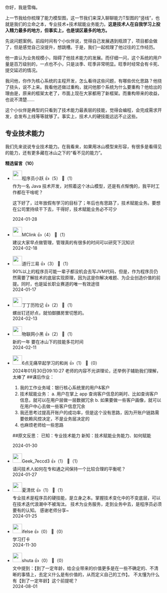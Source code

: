 你好，我是雪梅。

上一节我给你梳理了能力模型图，这一节我们来深入聊聊能力T型图的“竖线”，也就是我们的立命之本，专业技术+技术赋能业务能力。**这是技术人在自我学习上投入精力最多的地方，但事实上，也是误区最多的地方。**

先说问题案例。前段时间有个小伙伴说，觉得自己发展遇到瓶颈了，项目都会做了，但是感觉自己没提升，想跳槽。于是，我们一起梳理了他过往的工作经历。

他一直认为业务规模小，阻碍了他技术能力的发展。而仔细一问，这个系统的用户量是百万级别的，一点也不小，只是淡季、旺季非常明显。旺季时经常会有卡死、提交延迟的情况。

我问他，你作为核心系统的主程开发，怎么看待这些问题，有哪些优化思路？他挠了挠头，说不上来。我看他还做过重构，就问他那个系统为什么要重构？他给出的理由是，原来的框架太老了，市面上现在大家都用了新框架。而重构带来的收益，也说不清楚……

这个小伙伴是典型的只看到了技术能力最表层的技能，觉得会编程，会完成需求开发，会发布上线等等就够了。事实上，技术人的硬技能远远不止这些。

## 专业技术能力

我们先来说说专业技术能力。在我看来，如果用冰山模型来形容，有很多是看得见的能力，还有更多藏在冰山之下的“看不见的能力”。
<div><strong>精选留言（10）</strong></div><ul>
<li><img src="https://static001.geekbang.org/account/avatar/00/0f/7e/bb/947c329a.jpg" width="30px"><span>程序员小跃</span> 👍（5） 💬（1）<div>作为一名 Java 技术开发，对照着这个冰山模型，还是有点惭愧的，我平时工作都在干啥呢？

这下好了，过年放假有学习的目标了；年后也有思路了，技术赋能业务。要想在公司里持续干下去，干得好，技术赋能业务必不可少</div>2024-01-28</li><br/><li><img src="https://static001.geekbang.org/account/avatar/00/15/e8/55/63189817.jpg" width="30px"><span>MClink</span> 👍（4） 💬（1）<div>建议大家早点做管理，管理真的有很多的时间可以研究下沉知识</div>2024-02-18</li><br/><li><img src="https://static001.geekbang.org/account/avatar/00/11/3a/ec/29ae62c5.jpg" width="30px"><span>道行三易</span> 👍（3） 💬（1）<div>90%以上的程序员可能一辈子都没机会去写JVM代码，但是，作为程序员仍然需要了解技术的底层实现原理，因为这是你解决难题、为企业创造价值的前提。同时，也是延长职业赛道的唯一有效途径</div>2024-01-17</li><br/><li><img src="https://static001.geekbang.org/account/avatar/00/19/5b/08/b0b0db05.jpg" width="30px"><span>丁丁历险记</span> 👍（2） 💬（1）<div>螺丝钉还好点，就怕御膳房里切葱的。</div>2024-02-13</li><br/><li><img src="https://static001.geekbang.org/account/avatar/00/0f/89/1f/2f74fde2.jpg" width="30px"><span>物联网小黑</span> 👍（2） 💬（1）<div>新的一年 要在冰山下的技能多花时间</div>2024-02-11</li><br/><li><img src="https://static001.geekbang.org/account/avatar/00/19/fd/58/1af629c7.jpg" width="30px"><span>6点无痛早起学习的和尚</span> 👍（1） 💬（0）<div>2024年01月30日09:10:27
老师的内容不光讲理论，还举例子辅助我们理解，太棒了
##课后作业：
1. 我的工作业务域：银行核心系统里的用户&amp;客户
2. 技术赋能业务：
  a. 用户在掌上 app 查询客户信息的耗时、比如查询客户信息，就可以在用户层做一层数据冗余
  b. 如果要做一些客户画像，就可以在用户中心去做一些客户信息冗余
3. 我还思考过提高开账户的成功率，但是这个没有思路，因为开账户链路需要依赖风控决定，不是业务层决定的
4. 也麻烦老师给一些思路

##原文反思：
已知：专业技术能力
新知：技术赋能业务能力、如何赋能</div>2024-01-30</li><br/><li><img src="https://thirdwx.qlogo.cn/mmopen/vi_32/bReOxMMbvXp9iaw9qPtmYTyD5gn4yGk2JDmBWxqibapZS2CNWm9KWR2k0Ya2qEGKDerZoribAbOxOnL5S4FYg501VoxKD2e8ibB7qQRqlBHhIIA/132" width="30px"><span>Geek_7eccd3</span> 👍（1） 💬（1）<div>请问技术人如何在专和通之间保持一个比较合理的平衡呢？</div>2024-01-27</li><br/><li><img src="https://static001.geekbang.org/account/avatar/00/24/c3/73/341d44d2.jpg" width="30px"><span>夏清优</span> 👍（1） 💬（1）<div>专业技术是程序员的硬技能，是立身之本。掌握技术变化中的不变底层，可以在技术迭代浪潮中不被淘汰。
技术为业务服务，走到业务中去，是程序员必须要有的认知。
感谢老师分享~</div>2024-01-25</li><br/><li><img src="https://static001.geekbang.org/account/avatar/00/26/eb/d7/90391376.jpg" width="30px"><span>ifelse</span> 👍（0） 💬（0）<div>学习打卡</div>2024-11-30</li><br/><li><img src="https://static001.geekbang.org/account/avatar/00/19/a2/09/1bae9e93.jpg" width="30px"><span>shuta</span> 👍（0） 💬（0）<div>文中提到：【到了一定年龄，给企业带来的价值更多是在一些不确定的、不清晰的事情上，去定义什么是有价值的，从而定义自己的工作】。 不太懂为什么有【到了一定年龄】这个前提呢？</div>2024-08-01</li><br/>
</ul>